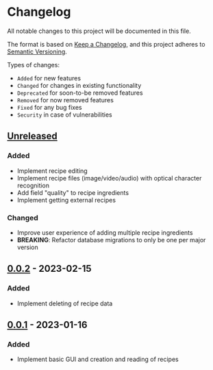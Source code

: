 # Changelog

All notable changes to this project will be documented in this file.

The format is based on [Keep a Changelog](https://keepachangelog.com/en/1.0.0/),
and this project adheres to [Semantic Versioning](https://semver.org/spec/v2.0.0.html).

Types of changes:

- `Added` for new features
- `Changed` for changes in existing functionality
- `Deprecated` for soon-to-be removed features
- `Removed` for now removed features
- `Fixed` for any bug fixes
- `Security` in case of vulnerabilities

## [Unreleased]

### Added

- Implement recipe editing
- Implement recipe files (image/video/audio) with optical character recognition
- Add field "quality" to recipe ingredients
- Implement getting external recipes

### Changed

- Improve user experience of adding multiple recipe ingredients
- **BREAKING**: Refactor database migrations to only be one per major version

## [0.0.2] - 2023-02-15

### Added

- Implement deleting of recipe data

## [0.0.1] - 2023-01-16

### Added

- Implement basic GUI and creation and reading of recipes

[unreleased]: https://github.com/Toromyx/recipe-book/compare/v0.0.2...HEAD
[0.0.2]: https://github.com/Toromyx/recipe-book/releases/tag/v0.0.2
[0.0.1]: https://github.com/Toromyx/recipe-book/releases/tag/v0.0.1
